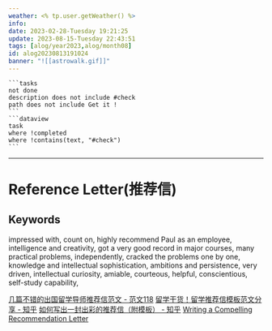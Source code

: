 ```yaml
---
weather: <% tp.user.getWeather() %>
info: 
date: 2023-02-28-Tuesday 19:21:25
update: 2023-08-15-Tuesday 22:43:51
tags: [alog/year2023,alog/month08]
id: alog20230813191024
banner: "![[astrowalk.gif]]"
---
```

````ad-todo
```tasks
not done
description does not include #check
path does not include Get it !
```
```dataview
task
where !completed
where !contains(text, "#check")
```
````
---

# Reference Letter(推荐信)
## Keywords
impressed with, count on, highly recommend Paul as an employee, 
intelligence and creativity, got a very good record in major courses, many practical problems, independently, cracked the problems one by one, knowledge and intellectual sophistication, ambitions and persistence, 
very driven, intellectual curiosity, amiable, courteous, helpful, conscientious, self-study capability, 


[几篇不错的出国留学导师推荐信范文 - 范文118](http://www.fanwen118.com/info_15/fw_2857423.html)
[留学干货！留学推荐信模板范文分享 - 知乎](https://zhuanlan.zhihu.com/p/90818608)
[如何写出一封出彩的推荐信（附模板） - 知乎](https://zhuanlan.zhihu.com/p/340586186)
[Writing a Compelling Recommendation Letter](https://www.letpub.com/Writing-a-Compelling-Recommendation-Letter)
